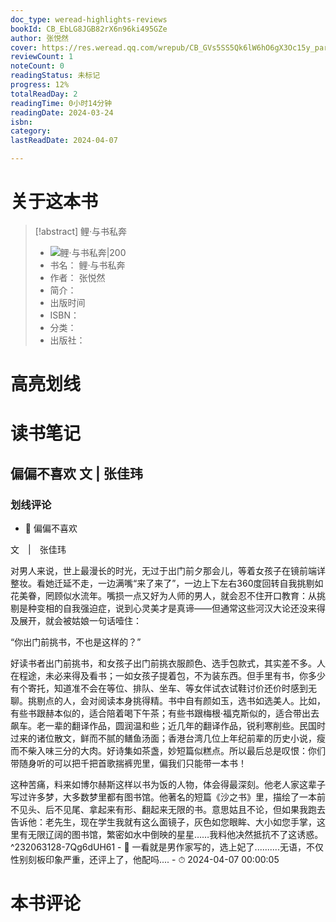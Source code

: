 ```yaml
---
doc_type: weread-highlights-reviews
bookId: CB_EbLG8JGB82rX6n96ki495GZe
author: 张悦然
cover: https://res.weread.qq.com/wrepub/CB_GVs5SS5Qk6lW6hO6gX3Oc15y_parsecover
reviewCount: 1
noteCount: 0
readingStatus: 未标记
progress: 12%
totalReadDay: 2
readingTime: 0小时14分钟
readingDate: 2024-03-24
isbn: 
category: 
lastReadDate: 2024-04-07

---
```

# 关于这本书
> [!abstract] 鲤·与书私奔
> - ![ 鲤·与书私奔|200](https://res.weread.qq.com/wrepub/CB_GVs5SS5Qk6lW6hO6gX3Oc15y_parsecover)
> - 书名： 鲤·与书私奔
> - 作者： 张悦然
> - 简介： 
> - 出版时间 
> - ISBN： 
> - 分类： 
> - 出版社： 

# 高亮划线

# 读书笔记

## 偏偏不喜欢 文 | 张佳玮

### 划线评论
- 📌 偏偏不喜欢

文　|　张佳玮

对男人来说，世上最漫长的时光，无过于出门前夕那会儿，等着女孩子在镜前端详整妆。看她迁延不走，一边满嘴“来了来了”，一边上下左右360度回转自我挑剔如花美眷，罔顾似水流年。嘴损一点又好为人师的男人，就会忍不住开口教育：从挑剔是种变相的自我强迫症，说到心灵美才是真谛——但通常这些河汉大论还没来得及展开，就会被姑娘一句话噎住：

“你出门前挑书，不也是这样的？”

好读书者出门前挑书，和女孩子出门前挑衣服颜色、选手包款式，其实差不多。人在程途，未必来得及看书；一如女孩子提着包，不为装东西。但手里有书，你多少有个寄托，知道准不会在等位、排队、坐车、等女伴试衣试鞋讨价还价时感到无聊。挑剔点的人，会对阅读本身挑得精。书中自有颜如玉，选书如选美人。比如，有些书跟赫本似的，适合陪着喝下午茶；有些书跟梅根·福克斯似的，适合带出去飙车。老一辈的翻译作品，圆润温和些；近几年的翻译作品，锐利寒削些。民国时过来的诸位散文，鲜而不腻的鳝鱼汤面；香港台湾几位上年纪前辈的历史小说，瘦而不柴入味三分的大肉。好诗集如茶盏，妙短篇似糕点。所以最后总是叹恨：你们带随身听的可以把千把首歌揣裤兜里，偏我们只能带一本书！

这种苦痛，料来如博尔赫斯这样以书为饭的人物，体会得最深刻。他老人家这辈子写过许多梦，大多数梦里都有图书馆。他著名的短篇《沙之书》里，描绘了一本前不见头、后不见尾、拿起来有形、翻起来无限的书。意思姑且不论，但如果我跑去告诉他：老先生，现在学生我就有这么面镜子，灰色如您眼眸、大小如您手掌，这里有无限辽阔的图书馆，繁密如水中倒映的星星……我料他决然抵抗不了这诱惑。  ^232063128-7Qg6dUH61
    - 💭 一看就是男作家写的，选上妃了..........无语，不仅性别刻板印象严重，还评上了，他配吗....
    - ⏱ 2024-04-07 00:00:05
   
# 本书评论
